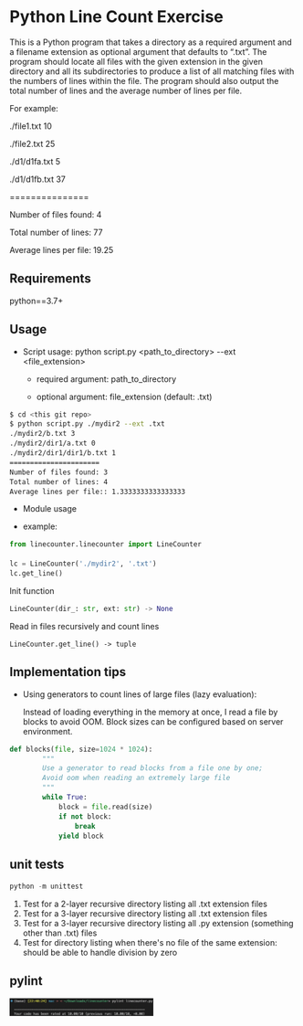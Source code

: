 # Python Line Count Exercise

This is a Python program that takes a directory as a required argument and a filename extension as optional argument that defaults to “.txt”. The program should locate all files with the given extension in the given directory and all its subdirectories to produce a list of all matching files with the numbers of lines within the file. The program should also output the total number of lines and the average number of lines per file. 

For example:

./file1.txt		10

./file2.txt		25

./d1/d1fa.txt	5

./d1/d1fb.txt	37

===============

Number of files found: 	4

Total number of lines:		77

Average lines per file:	19.25


## Requirements

python==3.7+


## Usage
+ Script usage: python script.py <path_to_directory> --ext <file_extension>

  * required argument: path_to_directory

  * optional argument: file_extension (default: .txt)

```bash
$ cd <this git repo>
$ python script.py ./mydir2 --ext .txt
./mydir2/b.txt 3
./mydir2/dir1/a.txt 0
./mydir2/dir1/dir1/b.txt 1
======================
Number of files found: 3
Total number of lines: 4
Average lines per file:: 1.3333333333333333
```

+ Module usage
* example:
```python
from linecounter.linecounter import LineCounter

lc = LineCounter('./mydir2', '.txt')
lc.get_line()
```

Init function
```python
LineCounter(dir_: str, ext: str) -> None
```

Read in files recursively and count lines
```
LineCounter.get_line() -> tuple
```
 



## Implementation tips
* Using generators to count lines of large files (lazy evaluation):
   
   Instead of loading everything in the memory at once, I read a file by blocks to avoid OOM. Block sizes can be configured based on server environment.
```python
def blocks(file, size=1024 * 1024):
        """
        Use a generator to read blocks from a file one by one;
        Avoid oom when reading an extremely large file
        """
        while True:
            block = file.read(size)
            if not block:
                break
            yield block
```

## unit tests
```python
python -m unittest    
```
1. Test for a 2-layer recursive directory listing all .txt extension files
2. Test for a 3-layer recursive directory listing all .txt extension files
3. Test for a 3-layer recursive directory listing all .py extension (something other than .txt) files
4. Test for directory listing when there's no file of the same extension: should be able to handle division by zero

## pylint
<img src="https://github.com/cealia/Python-Line-Count-Exercise/blob/main/pic/pylint.png" width="50%">
